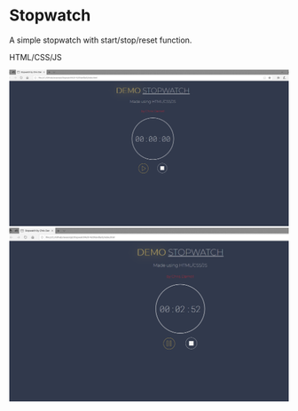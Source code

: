 # Stopwatch


A simple stopwatch with start/stop/reset function.

HTML/CSS/JS

![](images/rest.png)
![](images/motion.png)
